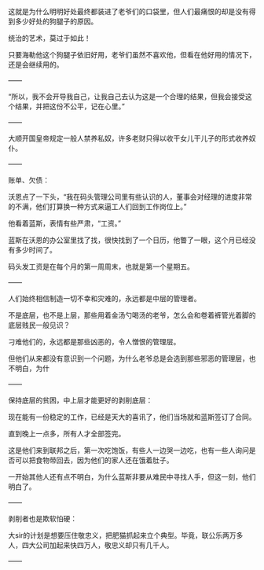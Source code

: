 这就是为什么明明好处最终都装进了老爷们的口袋里，但人们最痛恨的却是没有得到多少好处的狗腿子的原因。

统治的艺术，莫过于如此！

只要海勒他这个狗腿子依旧好用，老爷们虽然不喜欢他，但看在他好用的情况下，还是会继续用的。

——

“所以，我不会开导我自己，让我自己去认为这是一个合理的结果，但我会接受这个结果，并把这份不公平，记在心里。”

——

大顺开国皇帝规定一般人禁养私奴，许多老财只得以收干女儿干儿子的形式收养奴仆。

——

账单、欠债：

沃恩点了一下头，“我在码头管理公司里有些认识的人，董事会对经理的进度非常的不满，他们打算换一种方式来逼工人们回到工作岗位上。”

他看着蓝斯，表情有些严肃，“工资。”

蓝斯在沃恩的办公室里找了找，很快找到了一个日历，他瞥了一眼，这个月已经没有多少时间了。

码头发工资是在每个月的第一周周末，也就是第一个星期五。

——

人们始终相信制造一切不幸和灾难的，永远都是中层的管理者。

不是底层，也不是上层，那些用着金汤勺喝汤的老爷，怎么会和卷着裤管光着脚的底层贱民一般见识？

刁难他们的，永远都是那些凶恶的，令人憎恨的管理层。

但他们从来都没有意识到一个问题，为什么老爷总是会选到那些邪恶的管理层，也不明白，为什

——

保持底层的贫困，中上层才能更好的剥削底层：

现在能有一份稳定的工作，已经是天大的喜讯了，他们当场就和蓝斯签订了合同。

直到晚上一点多，所有人才全部签完。

这是他们来到联邦之后，第一次吃饱饭，有些人一边哭一边吃，也有一些人询问是否可以把食物带回去，因为他们的家人还在饿着肚子。

一开始其他人还有点不明白，为什么蓝斯非要从难民中寻找人手，但这一刻，他们明白了。

——

剥削者也是欺软怕硬：

大sir的计划是想要压住敬忠义，把肥猫抓起来立个典型。毕竟，联公乐两万多人，四大公司加起来快四万人，敬忠义却只有几千人。

——

